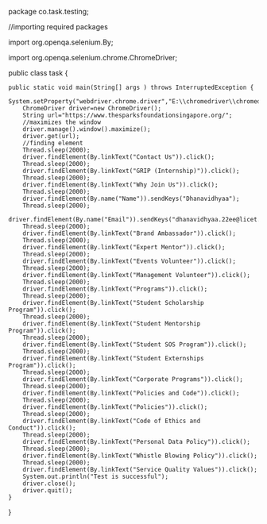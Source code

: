 package co.task.testing;

//importing required packages


import org.openqa.selenium.By;


import org.openqa.selenium.chrome.ChromeDriver;

public class task {

	public static void main(String[] args ) throws InterruptedException {
		System.setProperty("webdriver.chrome.driver","E:\\chromedriver\\chromedriver_win32\\chromedriver.exe");
		ChromeDriver driver=new ChromeDriver();
		String url="https://www.thesparksfoundationsingapore.org/";
		//maximizes the window
		driver.manage().window().maximize();
		driver.get(url);
		//finding element
		Thread.sleep(2000);
		driver.findElement(By.linkText("Contact Us")).click();
		Thread.sleep(2000);
		driver.findElement(By.linkText("GRIP (Internship)")).click();
		Thread.sleep(2000);
		driver.findElement(By.linkText("Why Join Us")).click();
		Thread.sleep(2000);
		driver.findElement(By.name("Name")).sendKeys("Dhanavidhyaa");
		Thread.sleep(2000);
		driver.findElement(By.name("Email")).sendKeys("dhanavidhyaa.22ee@licet.ac.in");
		Thread.sleep(2000);
		driver.findElement(By.linkText("Brand Ambassador")).click();
		Thread.sleep(2000);
		driver.findElement(By.linkText("Expert Mentor")).click();
		Thread.sleep(2000);
		driver.findElement(By.linkText("Events Volunteer")).click();
		Thread.sleep(2000);
		driver.findElement(By.linkText("Management Volunteer")).click();
		Thread.sleep(2000);
		driver.findElement(By.linkText("Programs")).click();
		Thread.sleep(2000);
		driver.findElement(By.linkText("Student Scholarship Program")).click();
		Thread.sleep(2000);
		driver.findElement(By.linkText("Student Mentorship Program")).click();
		Thread.sleep(2000);
		driver.findElement(By.linkText("Student SOS Program")).click();
		Thread.sleep(2000);
		driver.findElement(By.linkText("Student Externships Program")).click();
		Thread.sleep(2000);
		driver.findElement(By.linkText("Corporate Programs")).click();
		Thread.sleep(2000);
		driver.findElement(By.linkText("Policies and Code")).click();
		Thread.sleep(2000);
		driver.findElement(By.linkText("Policies")).click();
		Thread.sleep(2000);
		driver.findElement(By.linkText("Code of Ethics and Conduct")).click();
		Thread.sleep(2000);
		driver.findElement(By.linkText("Personal Data Policy")).click();
		Thread.sleep(2000);
		driver.findElement(By.linkText("Whistle Blowing Policy")).click();
		Thread.sleep(2000);
		driver.findElement(By.linkText("Service Quality Values")).click();
		System.out.println("Test is successful");
		driver.close();
		driver.quit();
	}

}
